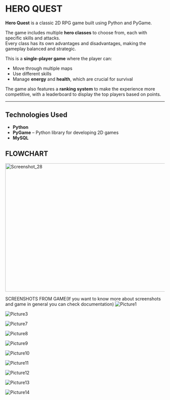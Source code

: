 # HERO QUEST

**Hero Quest** is a classic 2D RPG game built using Python and PyGame.

The game includes multiple **hero classes** to choose from, each with specific skills and attacks.  
Every class has its own advantages and disadvantages, making the gameplay balanced and strategic.

This is a **single-player game** where the player can:
- Move through multiple maps
- Use different skills
- Manage **energy** and **health**, which are crucial for survival

The game also features a **ranking system** to make the experience more competitive, with a leaderboard to display the top players based on points.

---

## Technologies Used

- **Python**
- **PyGame** – Python library for developing 2D games
- **MySQL**

FLOWCHART
-----------------------------------------------------
<img width="634" height="406" alt="Screenshot_28" src="https://github.com/user-attachments/assets/db912692-bef0-416c-b7d2-1fbb8e4ec68d" />

SCREENSHOTS FROM GAME(If you want to know more about screenshots and game in general you can check documentation)
![Picture1](https://github.com/user-attachments/assets/90eb2768-6c3e-452a-aef0-301c3327eb3e)

![Picture3](https://github.com/user-attachments/assets/82edb170-0aa4-44da-b146-5c2f9a2d5082)

![Picture7](https://github.com/user-attachments/assets/e94a55bd-388d-4887-a0e7-96a11f6f1bb1)

![Picture8](https://github.com/user-attachments/assets/4027f645-4a80-48ed-b8e4-a758244776c7)

![Picture9](https://github.com/user-attachments/assets/720bc04c-9e5e-4497-99d4-3003a5e44a1e)

![Picture10](https://github.com/user-attachments/assets/9c198fa2-1c60-4e68-b731-f1d5c3c1ae1a)

![Picture11](https://github.com/user-attachments/assets/fee9f0ae-3a6f-4be7-9fe5-70baf080bc8b)

![Picture12](https://github.com/user-attachments/assets/62e0c218-2f34-4635-8ac0-37d0b66e5fb4)

![Picture13](https://github.com/user-attachments/assets/8d0ea702-1255-439e-96ee-ea94bb2fa557)

![Picture14](https://github.com/user-attachments/assets/9be0ed91-b807-423e-b0b2-7108d2d119e6)
